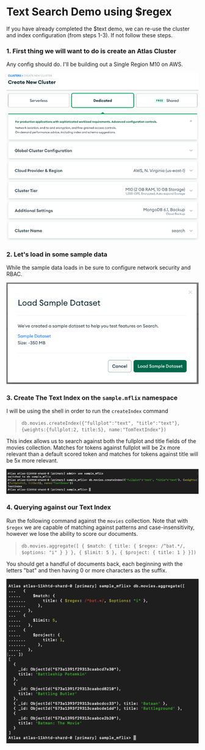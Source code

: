 # Text Search Demo using $regex
If you have already completed the $text demo, we can re-use the cluster and index configuration (from steps 1-3). If not follow these steps.

### 1. First thing we will want to do is create an Atlas Cluster
Any config should do. I'll be building out a Single Region M10 on AWS.

![Atlas Config](/images/config1.png)

### 2. Let's load in some sample data
While the sample data loads in be sure to configure network security and RBAC.

![Load in sample data](/images/dataload.png)

### 3. Create The Text Index on the `sample.mflix` namespace
I will be using the shell in order to run the `createIndex` command
> `db.movies.createIndex({"fullplot":"text", "title":"text"}, {weights:{fullplot:2, title:5}, name:"TomTextIndex"})`

This index allows us to search against both the fullplot and title fields of the movies collection. Matches for tokens against fullplot will be 2x more relevant than a default scored token and matches for tokens against title will be 5x more relevant. 

![Creating the Index in Shell](/images/textindex.png)

### 4. Querying against our Text Index
Run the following command against the `movies` collection. Note that with `$regex` we are capable of matching against patterns and case-insensitivity, however we lose the ability to score our documents. 
> `db.movies.aggregate([ { $match: { title: { $regex: /^bat.*/, $options: "i" } } }, { $limit: 5 }, { $project: { title: 1 } }])`

You should get a handful of documents back, each beginning with the letters "bat" and then having 0 or more characters as the suffix. 

![Search using $regex](/images/regex.png)

